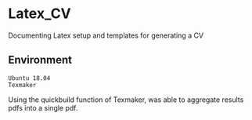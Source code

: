 # Latex_CV
Documenting Latex setup and templates for generating a CV

## Environment
    Ubuntu 18.04
    Texmaker
  
  Using the quickbuild function of Texmaker, was able to aggregate results pdfs into a single pdf.
